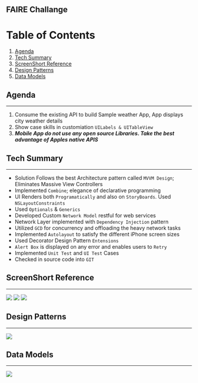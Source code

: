 ## FAIRE Challange

# Table of Contents
1. [Agenda](#agenda)
2. [Tech Summary](#tech-summary)
3. [ScreenShort Reference](#screenshort-reference)
4. [Design Patterns](#design-patterns)
5. [Data Models](#data-models)

## Agenda
---
1. Consume the existing API to build Sample weather App, App displays city weather details
2. Show case skills in customiation `UILabels & UITableView`
3. ***Mobile App do not use any open source Libraries. Take the best advantage of Apples native APIS***

## Tech Summary 
---
* Solution Follows the best Architecture pattern called `MVVM Design`; Eliminates Massive View Controllers
* Implemented `Combine`; elegance of declarative programming
* UI Renders both `Programatically` and also on `StoryBoards`. Used `NSLayoutConstraints`
* Used `Optionals` & `Generics`
* Developed Custom `Network Model` restful for web services 
* Network Layer implemented with `Dependency Injection` pattern
* Utilized `GCD` for concurrency and offloading the heavy network tasks
* Implemented `Autolayout` to satisfy the different iPhone screen sizes
* Used Decorator Design Pattern `Entensions`
* `Alert Box` is displayed on any error and enables users to `Retry`
* Implemented `Unit Test` and `UI Test` Cases
* Checked in source code into `GIT`

## ScreenShort Reference
---
![](https://github.com/nithinyell/FAIRE/blob/main/Faire/Simulator%20Screen%20Shot%20-%20iPod%20touch%20(7th%20generation)%20-%202022-04-10%20at%2010.34.02.png)
![](https://github.com/nithinyell/FAIRE/blob/main/Faire/Simulator%20Screen%20Shot%20-%20iPod%20touch%20(7th%20generation)%20-%202022-04-10%20at%2010.34.07.png)
![](https://github.com/nithinyell/FAIRE/blob/main/Faire/Simulator%20Screen%20Shot%20-%20iPod%20touch%20(7th%20generation)%20-%202022-04-10%20at%2010.34.29.png)

## Design Patterns
---
![](https://github.com/nithinyell/FAIRE/blob/main/Faire/MVVM.png)

## Data Models
---
![](https://github.com/nithinyell/FAIRE/blob/main/Faire/DataModels.png)
